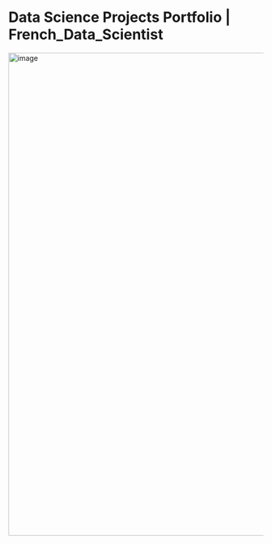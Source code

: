 # Data Science Projects Portfolio | French_Data_Scientist 
<img width="953" alt="image" src="https://github.com/user-attachments/assets/8511acc2-0ace-4770-9e94-987df6db70a8" />
